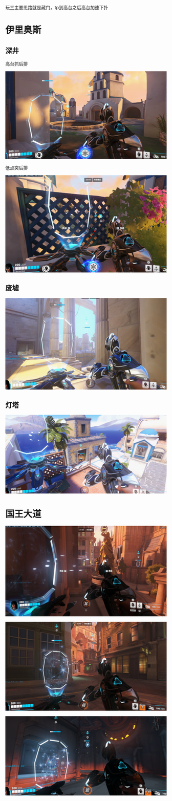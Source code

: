 玩三主要思路就是藏门，tp到高台之后高台加速下扑

# 伊里奥斯

## 深井

高台抓后排

![image-20231206221623608](image/image-20231206221623608.png)

低点突后排

![image-20231206221650103](image/image-20231206221650103.png)

## 废墟

![image-20231206222655640](image/image-20231206222655640.png)

## 灯塔

![image-20231206222916457](image/image-20231206222916457.png)



# 国王大道

![image-20231207124800209](image/image-20231207124800209.png)



![image-20231207124844077](image/image-20231207124844077.png)

![image-20231207125113563](image/image-20231207125113563.png)

